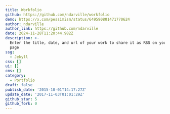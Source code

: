 ```yaml
---
title: Workfolio
github: https://github.com/ndarville/workfolio
demo: https://x.com/pessimism/status/649590801471770624
author: ndarville
author_link: https://github.com/ndarville
date: 2024-11-28T11:20:44.982Z
description: >-
  Enter the title, date, and url of your work to share it as RSS on your GitHub
  page
ssg:
  - Jekyll
css: []
ui: []
cms: []
category:
  - Portfolio
draft: false
publish_date: '2015-10-01T14:17:27Z'
update_date: '2017-11-03T01:01:29Z'
github_star: 5
github_fork: 0
---
```


